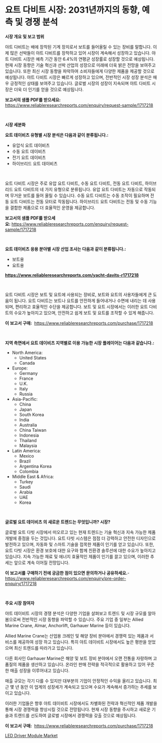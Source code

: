 <p><h1>요트 다비트 시장: 2031년까지의 동향, 예측 및 경쟁 분석</h1></p><p><strong>시장 개요 및 보고 범위</strong></p>
<p><p>야트 다비트는 배에 장착된 기계 장치로서 보트를 들어올릴 수 있는 장비를 말합니다. 이제 많은 선박들이 야트 다비트를 장착하고 있어 시장이 계속해서 성장하고 있습니다. 야트 다비트 시장은 예측 기간 동안 6.4%의 연평균 성장률로 성장할 것으로 예상됩니다. 현재 시장 동향은 기술 혁신과 선박 산업의 성장으로 미래에 더욱 밝은 전망을 보여주고 있습니다. 또한 최신 시장 동향을 파악하여 소비자들에게 다양한 제품을 제공할 것으로 예상됩니다. 야트 다비트 시장은 빠르게 성장하고 있으며, 전반적인 시장 성장 분석은 매우 긍정적인 상태를 보여주고 있습니다. 글로벌 시장의 성장이 지속되며 야트 다비트 시장은 더욱 더 인기를 얻을 것으로 예상됩니다.</p></p>
<p><strong>보고서의 샘플 PDF를 받으세요:</strong> <a href="https://www.reliableresearchreports.com/enquiry/request-sample/1717218">https://www.reliableresearchreports.com/enquiry/request-sample/1717218</a></p>
<p>&nbsp;</p>
<p><strong>시장 세분화</strong></p>
<p><strong>요트 데이비츠 유형별 시장 분석은 다음과 같이 분류됩니다.:</strong></p>
<p><ul><li>유압식 요트 데이비츠</li><li>수동 요트 데이비츠</li><li>전기 요트 데이비츠</li><li>하이브리드 요트 데이비츠</li></ul></p>
<p>&nbsp;</p>
<p><p>요트 다비트 시장은 주로 유압 요트 다비트, 수동 요트 다비트, 전동 요트 다비트, 하이브리드 요트 다비트의 네 가지 유형으로 분류됩니다. 유압 요트 다비트는 자동으로 작동되며 무거운 보트를 들어 올릴 수 있습니다. 수동 요트 다비트는 수동 조작이 필요하며 전동 요트 다비트는 전동 모터로 작동됩니다. 하이브리드 요트 다비트는 전동 및 수동 기능을 결합한 제품으로 더 효율적인 운영을 제공합니다.</p></p>
<p><strong>보고서의 샘플 PDF를 받으세요:</strong>&nbsp;<a href="https://www.reliableresearchreports.com/enquiry/request-sample/1717218">https://www.reliableresearchreports.com/enquiry/request-sample/1717218</a></p>
<p>&nbsp;</p>
<p><strong> 요트 데이비츠 응용 분야별 시장 산업 조사는 다음과 같이 분류됩니다.:</strong></p>
<p><ul><li>보트용</li><li>요트용</li></ul></p>
<p><strong><a href="https://www.reliableresearchreports.com/yacht-davits-r1717218">https://www.reliableresearchreports.com/yacht-davits-r1717218</a></strong></p>
<p>&nbsp;</p>
<p><p>요트 다비트 시장은 보트 및 요트에 사용되는 장비로, 보트와 요트의 사용자들에게 큰 도움이 됩니다. 요트 다비트는 보트나 요트를 안전하게 들어내거나 수면에 내리는 데 사용되며, 편리하고 효율적인 수단을 제공합니다. 보트 및 요트 시장에서는 이러한 요트 다비트의 수요가 높아지고 있으며, 안전하고 쉽게 보트 및 요트를 조작할 수 있게 해줍니다.</p></p>
<p><strong>이 보고서 구매:</strong>&nbsp; <a href="https://www.reliableresearchreports.com/purchase/1717218">https://www.reliableresearchreports.com/purchase/1717218</a></p>
<p>&nbsp;</p>
<p><strong>지역 측면에서 요트 데이비츠 지역별로 이용 가능한 시장 플레이어는 다음과 같습니다.:</strong></p>
<p><ul>
    <li>
        North America:
        <ul>
            <li>United States</li>
            <li>Canada</li>
        </ul>
    </li>
    <li>
        Europe:
        <ul>
            <li>Germany</li>
            <li>France</li>
            <li>U.K.</li>
            <li>Italy</li>
            <li>Russia</li>
        </ul>
    </li>
    <li>
        Asia-Pacific:
        <ul>
            <li>China</li>
            <li>Japan</li>
            <li>South Korea</li>
            <li>India</li>
            <li>Australia</li>
            <li>China Taiwan</li>
            <li>Indonesia</li>
            <li>Thailand</li>
            <li>Malaysia</li>
        </ul>
    </li>
    <li>
        Latin America:
        <ul>
            <li>Mexico</li>
            <li>Brazil</li>
            <li>Argentina Korea</li>
            <li>Colombia</li>
        </ul>
    </li>
    <li>
        Middle East & Africa:
        <ul>
            <li>Turkey</li>
            <li>Saudi</li>
            <li>Arabia</li>
            <li>UAE</li>
            <li>Korea</li>
        </ul>
    </li>
    </ul></p>
<p>&nbsp;</p>
<p><strong>글로벌 요트 데이비츠 의 새로운 트렌드는 무엇입니까? 시장?</strong></p>
<p><p>글로벌 요트 다빗 시장에서 떠오르고 있는 현재 트렌드는 기술 혁신과 지속 가능한 제품 개발에 중점을 두는 것입니다. 요트 다빗 시스템은 점점 더 강력하고 안전한 디자인으로 발전하고 있으며, 자동화 및 스마트 기술을 접목한 제품이 인기를 얻고 있습니다. 또한, 요트 다빗 시장은 환경 보호에 대한 요구와 함께 친환경 솔루션에 대한 수요가 높아지고 있습니다. 지속 가능한 재료 및 에너지 효율적인 제품이 인기를 끌고 있으며, 이러한 추세는 앞으로 계속 이어질 전망입니다.</p></p>
<p><strong>이 보고서를 구매하기 전에 궁금한 점이 있으면 문의하거나 공유하세요.</strong>- <a href="https://www.reliableresearchreports.com/enquiry/pre-order-enquiry/1717218">https://www.reliableresearchreports.com/enquiry/pre-order-enquiry/1717218</a></p>
<p>&nbsp;</p>
<p><strong>주요 시장 참여자</strong></p>
<p><p>야트 데이비트 시장의 경쟁 분석은 다양한 기업을 살펴보고 트렌드 및 시장 규모를 알아봄으로써 전반적인 시장 동향을 파악할 수 있습니다. 주요 기업 중 일부는 Allied Marine Crane, Almar, Anchorlift, Garhauer Marine 등이 있습니다.</p><p>Allied Marine Crane는 산업용 크레인 및 해양 장비 분야에서 경쟁력 있는 제품과 서비스를 제공하여 성장 하고 있습니다. 특히 야트 데이비트 시장에서도 높은 평판을 얻었으며 최신 트렌드를 따라가고 있습니다. </p><p>다른 회사인 Garhauer Marine은 해양 및 보트 장비 분야에서 오랜 전통을 자랑하며 고품질의 제품을 생산하고 있습니다. 온라인 판매 전략을 적극적으로 활용하고 있어 꾸준한 매출 성장을 이루어내고 있습니다.</p><p>매출 규모는 각기 다를 수 있지만 대부분의 기업이 안정적인 수익을 올리고 있습니다. 최근 몇 년 동안 이 업계의 성장세가 계속되고 있으며 수요가 계속해서 증가하는 추세를 보이고 있습니다.</p><p>이러한 기업들은 향후 야트 데이비트 시장에서도 차별화된 전략과 혁신적인 제품 개발을 통해 시장 경쟁력을 향상시킬 것으로 전망됩니다. 현재 시장 동향을 주시하고 새로운 기술과 트렌드를 선도하여 글로벌 시장에서 경쟁력을 갖출 것으로 예상됩니다.</p></p>
<p><strong>이 보고서 구매:</strong>&nbsp;&nbsp;<a href="https://www.reliableresearchreports.com/purchase/1717218">https://www.reliableresearchreports.com/purchase/1717218</a></p>
<p><p><a href="https://mire-aunt-385.notion.site/LED-Driver-Module-Market-Exploring-Market-Share-Market-Trends-and-Future-Growth-5eceec29ee8d4d3fb0587dc20fa69306">LED Driver Module Market</a></p></p>